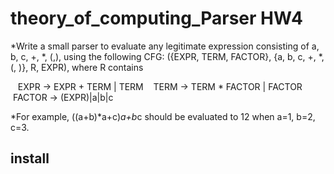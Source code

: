 # theory_of_computing_Parser HW4

*Write a small parser to evaluate any legitimate expression consisting of a, b, c, +, *, (,), 
using the following CFG: ({EXPR, TERM, FACTOR}, {a, b, c, +, *, (, )}, R, EXPR), where R contains 


&nbsp; &nbsp;EXPR -> EXPR + TERM | TERM
&nbsp; &nbsp;TERM -> TERM * FACTOR | FACTOR
&nbsp; &nbsp;FACTOR -> (EXPR)|a|b|c


*For example, ((a+b)*a+c)*a+b*c should be evaluated to 12 when a=1, b=2, c=3.


## install
